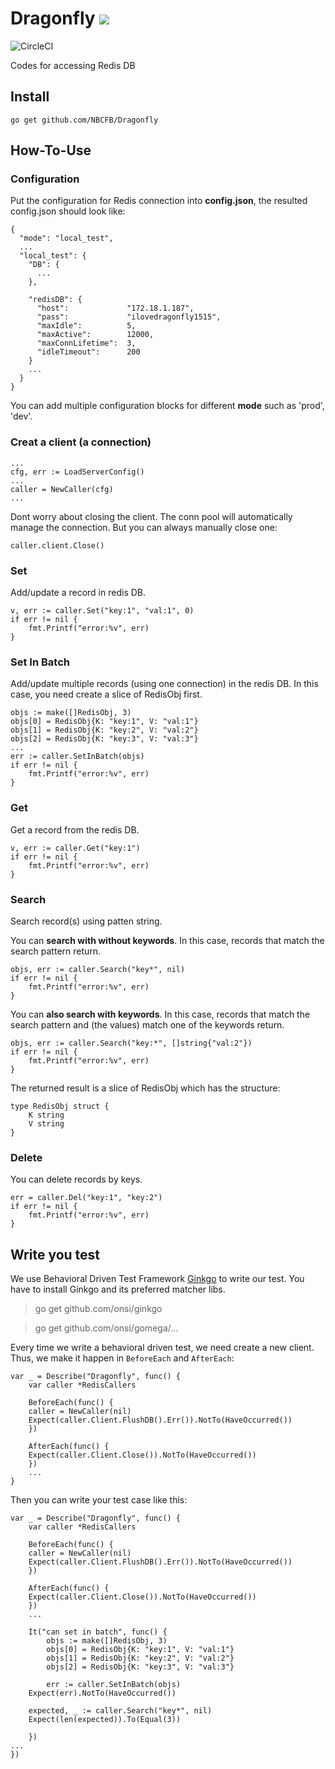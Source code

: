 # Dragonfly ![](https://media.giphy.com/media/3o7qDOQLYrStOriGC4/giphy.gif)

![CircleCI](https://circleci.com/gh/NBCFB/Dragonfly/tree/develop.svg?style=svg&circle-token=b846cc3cd91a7f556d8db84c7210ee9fbb38944c)

Codes for accessing Redis DB


## Install 
`go get github.com/NBCFB/Dragonfly`

## How-To-Use

### Configuration
Put the configuration for Redis connection into **config.json**, the resulted config.json should look like:
```
{
  "mode": "local_test",
  ...
  "local_test": {
    "DB": {
      ...
    },
    
    "redisDB": {
      "host":             "172.18.1.187",
      "pass":             "ilovedragonfly1515",
      "maxIdle":          5,
      "maxActive":        12000,
      "maxConnLifetime":  3,
      "idleTimeout":      200
    }
    ...
  }
}
```
You can add multiple configuration blocks for different **mode** such as 'prod', 'dev'.

### Creat a client (a connection)
```
...
cfg, err := LoadServerConfig()
...
caller = NewCaller(cfg)
...
```

Dont worry about closing the client. The conn pool will automatically manage the connection. But you can always manually close one:
```
caller.client.Close()
```


### Set
Add/update a record in redis DB.
```
v, err := caller.Set("key:1", "val:1", 0)
if err != nil {
    fmt.Printf("error:%v", err)
}
```

### Set In Batch
Add/update multiple records (using one connection) in the redis DB. In this case, you need create a slice of RedisObj first.
```
objs := make([]RedisObj, 3)
objs[0] = RedisObj{K: "key:1", V: "val:1"}
objs[1] = RedisObj{K: "key:2", V: "val:2"}
objs[2] = RedisObj{K: "key:3", V: "val:3"}
...
err := caller.SetInBatch(objs)
if err != nil {
    fmt.Printf("error:%v", err)
}
```

### Get
Get a record from the redis DB.
```
v, err := caller.Get("key:1")
if err != nil {
    fmt.Printf("error:%v", err)
}
```

### Search
Search record(s) using patten string. 

You can **search with without keywords**. In this case, records that match the search pattern return.
```
objs, err := caller.Search("key*", nil)
if err != nil {
    fmt.Printf("error:%v", err)
}
```

You can **also search with keywords**. In this case, records that match the search pattern and (the values) match one of the keywords return.
```
objs, err := caller.Search("key:*", []string{"val:2"})
if err != nil {
    fmt.Printf("error:%v", err)
}
```

The returned result is a slice of RedisObj which has the structure:
```
type RedisObj struct {
    K string
    V string
}
```

### Delete
You can delete records by keys.
```
err = caller.Del("key:1", "key:2")
if err != nil {
    fmt.Printf("error:%v", err)
}
```

## Write you test
We use Behavioral Driven Test Framework [Ginkgo](https://github.com/onsi/ginkgo) to write our test. You have to install Ginkgo and its preferred matcher libs.
> go get github.com/onsi/ginkgo

> go get github.com/onsi/gomega/...

Every time we write a behavioral driven test, we need create a new client. Thus, we make it happen in `BeforeEach` and `AfterEach`:
```
var _ = Describe("Dragonfly", func() {
    var caller *RedisCallers

    BeforeEach(func() {
	caller = NewCaller(nil)
	Expect(caller.Client.FlushDB().Err()).NotTo(HaveOccurred())
    })

    AfterEach(func() {
	Expect(caller.Client.Close()).NotTo(HaveOccurred())
    })
    ...
}
```

Then you can write your test case like this:
```
var _ = Describe("Dragonfly", func() {
    var caller *RedisCallers

    BeforeEach(func() {
	caller = NewCaller(nil)
	Expect(caller.Client.FlushDB().Err()).NotTo(HaveOccurred())
    })

    AfterEach(func() {
	Expect(caller.Client.Close()).NotTo(HaveOccurred())
    })
    ...
    
    It("can set in batch", func() {
    	objs := make([]RedisObj, 3)
    	objs[0] = RedisObj{K: "key:1", V: "val:1"}
    	objs[1] = RedisObj{K: "key:2", V: "val:2"}
    	objs[2] = RedisObj{K: "key:3", V: "val:3"}

    	err := caller.SetInBatch(objs)
	Expect(err).NotTo(HaveOccurred())

	expected, _ := caller.Search("key*", nil)
	Expect(len(expected)).To(Equal(3))

    })
...
})
```

